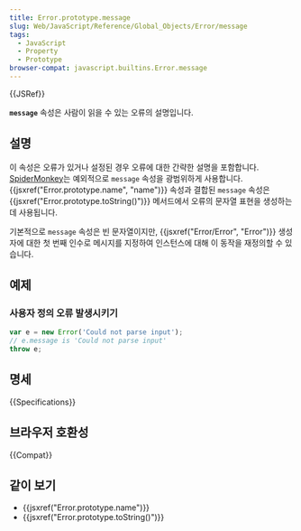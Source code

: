 ```yaml
---
title: Error.prototype.message
slug: Web/JavaScript/Reference/Global_Objects/Error/message
tags:
  - JavaScript
  - Property
  - Prototype
browser-compat: javascript.builtins.Error.message
---
```

{{JSRef}}

**`message`** 속성은 사람이 읽을 수 있는 오류의 설명입니다.

## 설명

이 속성은 오류가 있거나 설정된 경우 오류에 대한 간략한 설명을 포함합니다. [SpiderMonkey](/en-US/docs/Mozilla/Projects/SpiderMonkey)는 예외적으로 `message` 속성을 광범위하게 사용합니다. {{jsxref("Error.prototype.name", "name")}} 속성과 결합된 `message` 속성은 {{jsxref("Error.prototype.toString()")}} 메서드에서 오류의 문자열 표현을 생성하는 데 사용됩니다.

기본적으로 `message` 속성은 빈 문자열이지만, {{jsxref("Error/Error", "Error")}} 생성자에 대한 첫 번째 인수로 메시지를 지정하여 인스턴스에 대해 이 동작을 재정의할 수 있습니다.

## 예제

### 사용자 정의 오류 발생시키기

```js
var e = new Error('Could not parse input');
// e.message is 'Could not parse input'
throw e;
```

## 명세

{{Specifications}}

## 브라우저 호환성

{{Compat}}

## 같이 보기

- {{jsxref("Error.prototype.name")}}
- {{jsxref("Error.prototype.toString()")}}
